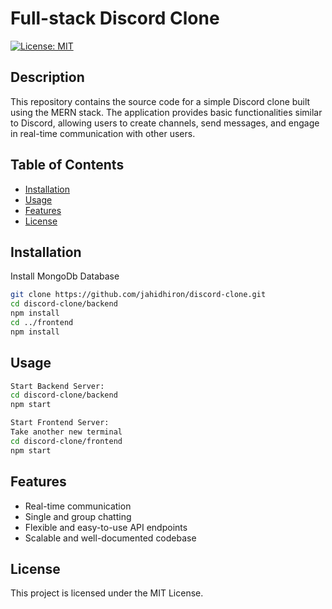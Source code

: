 # Full-stack Discord Clone

[![License: MIT](https://img.shields.io/badge/License-MIT-yellow.svg)](https://opensource.org/licenses/MIT)

## Description

This repository contains the source code for a simple Discord clone built using the MERN stack. The application provides basic functionalities similar to Discord, allowing users to create channels, send messages, and engage in real-time communication with other users.
## Table of Contents

- [Installation](#installation)
- [Usage](#usage)
- [Features](#features)
- [License](#license)

## Installation

Install MongoDb Database

```bash
git clone https://github.com/jahidhiron/discord-clone.git
cd discord-clone/backend
npm install
cd ../frontend
npm install
```

## Usage

```bash
Start Backend Server:
cd discord-clone/backend
npm start

Start Frontend Server:
Take another new terminal
cd discord-clone/frontend
npm start
```

## Features

- Real-time communication
- Single and group chatting
- Flexible and easy-to-use API endpoints
- Scalable and well-documented codebase

## License

This project is licensed under the MIT License.
